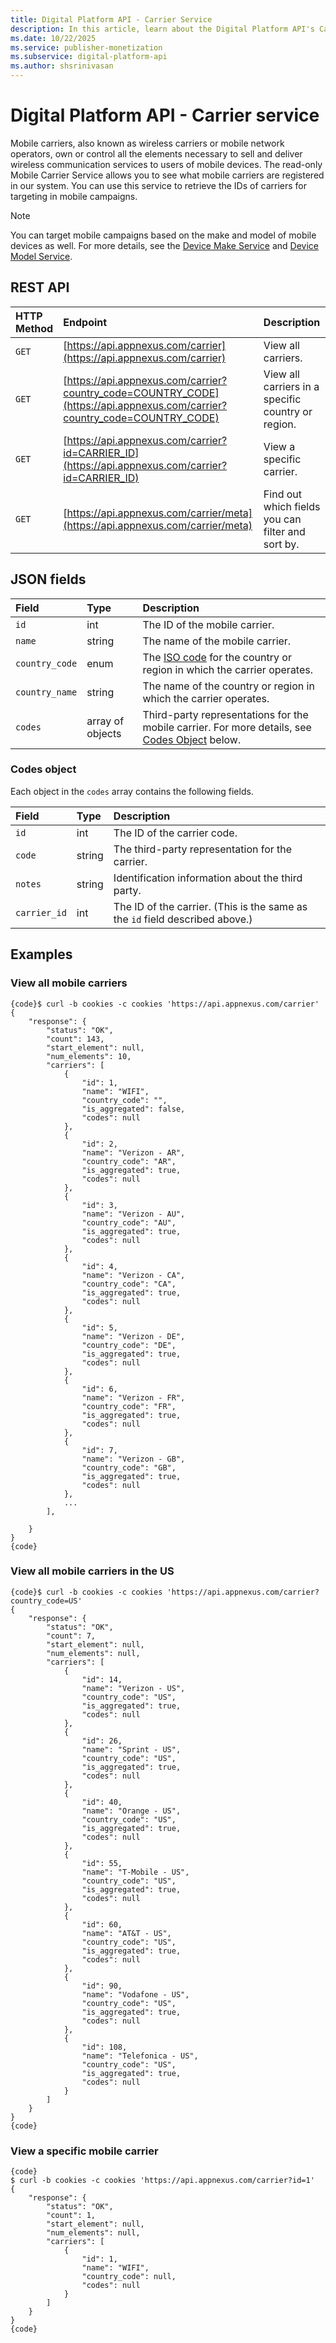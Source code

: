 ```yaml
---
title: Digital Platform API - Carrier Service
description: In this article, learn about the Digital Platform API's Carrier service, their JSON fields, and REST API with thorough examples.
ms.date: 10/22/2025
ms.service: publisher-monetization
ms.subservice: digital-platform-api
ms.author: shsrinivasan
---
```


# Digital Platform API - Carrier service

Mobile carriers, also known as wireless carriers or mobile network operators, own or control all the elements necessary to sell and deliver wireless communication services to users of mobile devices. The read-only Mobile Carrier Service allows you to see what mobile carriers are registered in our system. You can use this service to retrieve the IDs of carriers for targeting in mobile campaigns.

> [!NOTE]
> You can target mobile campaigns based on the make and model of mobile devices as well. For more details, see the [Device Make Service](device-make-service.md) and [Device Model Service](device-model-service.md).

## REST API

| HTTP Method | Endpoint | Description |
|:---|:---|:---|
| `GET` | [https://api.appnexus.com/carrier](https://api.appnexus.com/carrier) | View all carriers. |
| `GET` | [https://api.appnexus.com/carrier?country_code=COUNTRY_CODE](https://api.appnexus.com/carrier?country_code=COUNTRY_CODE) | View all carriers in a specific country or region. |
| `GET` | [https://api.appnexus.com/carrier?id=CARRIER_ID](https://api.appnexus.com/carrier?id=CARRIER_ID) | View a specific carrier. |
| `GET` | [https://api.appnexus.com/carrier/meta](https://api.appnexus.com/carrier/meta) | Find out which fields you can filter and sort by. |

## JSON fields

| Field | Type | Description |
|:---|:---|:---|
| `id` | int | The ID of the mobile carrier. |
| `name` | string | The name of the mobile carrier. |
| `country_code` | enum | The [ISO code](https://www.maxmind.com/en/iso3166) for the country or region in which the carrier operates. |
| `country_name` | string | The name of the country or region in which the carrier operates. |
| `codes` | array of objects | Third-party representations for the mobile carrier. For more details, see [Codes Object](#codes-object) below. |

### Codes object

Each object in the `codes` array contains the following fields.

| Field | Type | Description |
|:---|:---|:---|
| `id` | int | The ID of the carrier code. |
| `code` | string | The third-party representation for the carrier. |
| `notes` | string | Identification information about the third party. |
| `carrier_id` | int | The ID of the carrier. (This is the same as the `id` field described above.) |

## Examples

### View all mobile carriers

```
{code}$ curl -b cookies -c cookies 'https://api.appnexus.com/carrier'
{
    "response": {
        "status": "OK",
        "count": 143,
        "start_element": null,
        "num_elements": 10,
        "carriers": [
            {
                "id": 1,
                "name": "WIFI",
                "country_code": "",
                "is_aggregated": false,
                "codes": null
            },
            {
                "id": 2,
                "name": "Verizon - AR",
                "country_code": "AR",
                "is_aggregated": true,
                "codes": null
            },
            {
                "id": 3,
                "name": "Verizon - AU",
                "country_code": "AU",
                "is_aggregated": true,
                "codes": null
            },
            {
                "id": 4,
                "name": "Verizon - CA",
                "country_code": "CA",
                "is_aggregated": true,
                "codes": null
            },
            {
                "id": 5,
                "name": "Verizon - DE",
                "country_code": "DE",
                "is_aggregated": true,
                "codes": null
            },
            {
                "id": 6,
                "name": "Verizon - FR",
                "country_code": "FR",
                "is_aggregated": true,
                "codes": null
            },
            {
                "id": 7,
                "name": "Verizon - GB",
                "country_code": "GB",
                "is_aggregated": true,
                "codes": null
            },
            ...
        ],
        
    }
}
{code}
```

### View all mobile carriers in the US

```
{code}$ curl -b cookies -c cookies 'https://api.appnexus.com/carrier?country_code=US'
{
    "response": {
        "status": "OK",
        "count": 7,
        "start_element": null,
        "num_elements": null,
        "carriers": [
            {
                "id": 14,
                "name": "Verizon - US",
                "country_code": "US",
                "is_aggregated": true,
                "codes": null
            },
            {
                "id": 26,
                "name": "Sprint - US",
                "country_code": "US",
                "is_aggregated": true,
                "codes": null
            },
            {
                "id": 40,
                "name": "Orange - US",
                "country_code": "US",
                "is_aggregated": true,
                "codes": null
            },
            {
                "id": 55,
                "name": "T-Mobile - US",
                "country_code": "US",
                "is_aggregated": true,
                "codes": null
            },
            {
                "id": 60,
                "name": "AT&T - US",
                "country_code": "US",
                "is_aggregated": true,
                "codes": null
            },
            {
                "id": 90,
                "name": "Vodafone - US",
                "country_code": "US",
                "is_aggregated": true,
                "codes": null
            },
            {
                "id": 108,
                "name": "Telefonica - US",
                "country_code": "US",
                "is_aggregated": true,
                "codes": null
            }
        ]
    }
}
{code}
```

### View a specific mobile carrier

```
{code}
$ curl -b cookies -c cookies 'https://api.appnexus.com/carrier?id=1'
{
    "response": {
        "status": "OK",
        "count": 1,
        "start_element": null,
        "num_elements": null,
        "carriers": [
            {
                "id": 1,
                "name": "WIFI",
                "country_code": null,
                "codes": null
            }
        ]
    }
}
{code}
```
